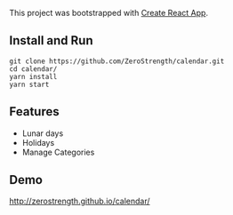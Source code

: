 This project was bootstrapped with [Create React App](https://github.com/facebook/create-react-app).

## Install and Run

```
git clone https://github.com/ZeroStrength/calendar.git
cd calendar/
yarn install
yarn start
```

## Features

- Lunar days
- Holidays
- Manage Categories

## Demo

http://zerostrength.github.io/calendar/
